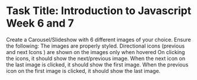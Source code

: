 # Task Title: Introduction to Javascript Week 6 and 7

Create a Carousel/Slideshow with 6 different images of your choice. Ensure the following:
The images are properly styled.
Directional icons (previous and next Icons ) are shown on the images only when hovered
On clicking the icons, it should show the next/previous image.
When the next icon on the last image is clicked, it should show the first image.
When the previous icon on the first image is clicked, it should show the last image.
